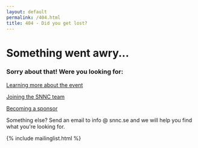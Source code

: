 ```yaml
---
layout: default
permalink: /404.html
title: 404 - Did you get lost?
---
```


<div class="error-bg">
  <div class="container">
    <div class="text-block">
      <div class="header-block">
        <h1>Something went awry...</h1>
          <h3>
            Sorry about that! Were you looking for:
          </h3>
          <p>
          	<a href="/join">Learning more about the event</a>
          </p>
          <p>
          	<a href="/join">Joining the SNNC team</a>
          </p>
          <p>
          	<a href="/sponsors">Becoming a sponsor</a>
          </p>
          <p>
          	Something else? Send an email to info @ snnc.se and we will help you find what you're looking for. 
          </p>
      </div>
		</div>
	</div>
  {% include mailinglist.html %}
</div>
